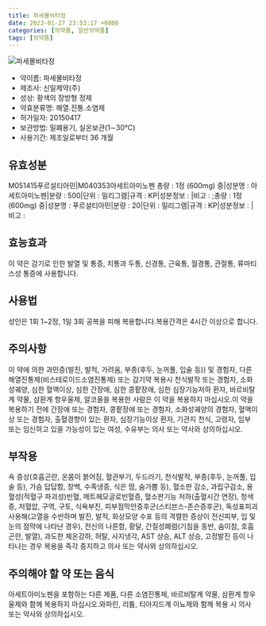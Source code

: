 ```yaml
---
title: 파세몰비타정
date: 2023-01-27 23:53:17 +0800
categories: [의약품, 일반의약품]
tags: [의약품]
---
```

![파세몰비타정](https://nedrug.mfds.go.kr/pbp/cmn/itemImageDownload/1N5PLuAiUv6)

- 약이름: 파세몰비타정
- 제조사: 신일제약(주)
- 성상: 황색의 장방형 정제
- 약효분류명: 해열.진통.소염제
- 허가일자: 20150417
- 보관방법: 밀폐용기, 실온보관(1∼30℃)
- 사용기간: 제조일로부터 36 개월
## 유효성분
M051415푸르설티아민|M040353아세트아미노펜
총량 : 1정 (600mg) 중|성분명 : 아세트아미노펜|분량 : 500|단위 : 밀리그램|규격 : KP|성분정보 : |비고 : ;총량 : 1정 (600mg) 중|성분명 : 푸르설티아민|분량 : 20|단위 : 밀리그램|규격 : KP|성분정보 : |비고 :
## 효능효과
이 약은 감기로 인한 발열 및 통증, 치통과 두통, 신경통, 근육통, 월경통, 관절통, 류마티스성 통증에 사용합니다.
## 사용법
성인은 1회 1~2정, 1일 3회 공복을 피해 복용합니다.복용간격은 4시간 이상으로 합니다.
## 주의사항
이 약에 의한 과민증(발진, 발적, 가려움, 부종(후두, 눈꺼풀, 입술 등)) 및 경험자, 다른 해열진통제(비스테로이드소염진통제) 또는 감기약 복용시 천식발작 또는 경험자, 소화성궤양, 심한 혈액이상, 심한 간장애, 심한 콩팥장애, 심한 심장기능저하 환자, 바르비탈계 약물, 삼환계 항우울제, 알코올을 복용한 사람은 이 약을 복용하지 마십시오.이 약을 복용하기 전에 간장애 또는 경험자, 콩팥장애 또는 경험자, 소화성궤양의 경험자, 혈액이상 또는 경험자, 출혈경향이 있는 환자, 심장기능이상 환자, 기관지 천식, 고령자, 임부 또는 임신하고 있을 가능성이 있는 여성, 수유부는 의사 또는 약사와 상의하십시오.
## 부작용
쇽 증상(호흡곤란, 온몸이 붉어짐, 혈관부기, 두드러기, 천식발작, 부종(후두, 눈꺼풀, 입술 등), 가슴 답답함, 창백, 수족냉증, 식은 땀, 숨가쁨 등), 혈소판 감소, 과립구감소, 용혈성(적혈구 파괴성)빈혈, 메트헤모글로빈혈증, 혈소판기능 저하(출혈시간 연장), 청색증, 저혈압, 구역, 구토, 식욕부진, 피부점막안증후군(스티븐스-존슨증후군), 독성표피괴사용해(고열을 수반하며 발진, 발적, 화상모양 수포 등의 격렬한 증상이 전신피부, 입 및 눈의 점막에 나타난 경우), 전신의 나른함, 황달, 간질성폐렴(기침을 동반, 숨이참, 호흡곤란, 발열), 과도한 체온강하, 허탈, 사지냉각, AST 상승, ALT 상승, 고정발진 등이 나타나는 경우 복용을 즉각 중지하고 의사 또는 약사와 상의하십시오.
## 주의해야 할 약 또는 음식
아세트아미노펜을 포함하는 다른 제품, 다른 소염진통제, 바르비탈계 약물, 삼환계 항우울제와 함께 복용하지 마십시오.와파린, 리튬, 티아지드계 이뇨제와 함께 복용 시 의사 또는 약사와 상의하십시오.
